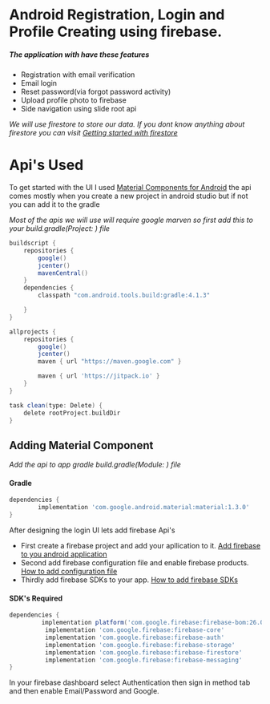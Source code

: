 # Android Registration, Login and Profile Creating using firebase.

##### The application with have these features

* Registration with email verification
* Email login
* Reset password(via forgot password activity)
* Upload profile photo to firebase
* Side navigation using slide root api



 *We will use firestore to store our data. If you dont know anything about firestore you can visit [Getting started with firestore](https://firebase.google.com/docs/firestore/quickstart)*


# Api's Used
To get started with the UI I used [Material Components for Android](https://github.com/material-components/material-components-android) the api comes mostly when you create a new project in android studio but if not you can add it to the gradle

*Most of the apis we will use will require google marven so first add this to your build.gradle(Project: ) file*

```groovy
buildscript {
    repositories {
        google()
        jcenter()
        mavenCentral()
    }
    dependencies {
        classpath "com.android.tools.build:gradle:4.1.3"

    }
}

allprojects {
    repositories {
        google()
        jcenter()
        maven { url "https://maven.google.com" }

        maven { url 'https://jitpack.io' }
    }
}

task clean(type: Delete) {
    delete rootProject.buildDir
}
```


## Adding Material Component

*Add the api to app gradle build.gradle(Module: ) file*
#### Gradle
```groovy
dependencies {
        implementation 'com.google.android.material:material:1.3.0'
}
```


After designing the login UI lets add firebase Api's 
* First create a firebase project and add your apllication to it. [Add firebase to you android application](https://firebase.google.com/docs/android/setup#console)
* Second add firebase configuration file and enable firebase products. [How to add configuration file](https://firebase.google.com/docs/android/setup#add-config-file)
* Thirdly add firebase SDKs to your app. [How to add firebase SDKs](https://firebase.google.com/docs/android/setup#add-sdks)

#### SDK's Required
```groovy
dependencies {
         implementation platform('com.google.firebase:firebase-bom:26.0.0')
          implementation 'com.google.firebase:firebase-core'
          implementation 'com.google.firebase:firebase-auth'
          implementation 'com.google.firebase:firebase-storage'
          implementation 'com.google.firebase:firebase-firestore'
          implementation 'com.google.firebase:firebase-messaging'
}
```
In your firebase dashboard select Authentication then sign in method tab and then enable Email/Password and Google.









